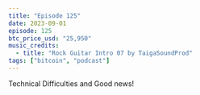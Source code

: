 ```yaml
---
title: "Episode 125"
date: 2023-09-01
episode: 125
btc_price_usd: "25,950"
music_credits:
  - title: "Rock Guitar Intro 07 by TaigaSoundProd"
tags: ["bitcoin", "podcast"]
---
```


Technical Difficulties and Good news!